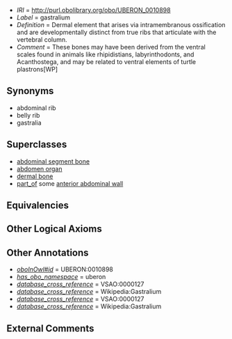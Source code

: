  * *IRI* = http://purl.obolibrary.org/obo/UBERON_0010898
 * *Label* = gastralium
 * *Definition* = Dermal element that arises via intramembranous ossification and are developmentally distinct from true ribs that articulate with the vertebral column.
 * *Comment* = These bones may have been derived from the ventral scales found in animals like rhipidistians, labyrinthodonts, and Acanthostega, and may be related to ventral elements of turtle plastrons[WP]

## Synonyms

 * abdominal rib
 * belly rib
 * gastralia

## Superclasses

 * [abdominal segment bone](../../UBERON/28/UBERON_0003828.md)
 * [abdomen organ](../../UBERON/72/UBERON_0005172.md)
 * [dermal bone](../../UBERON/07/UBERON_0008907.md)
 * [part_of](../../BFO/50/BFO_0000050.md) some [anterior abdominal wall](../../UBERON/35/UBERON_0006635.md)

## Equivalencies


## Other Logical Axioms


## Other Annotations

 * *[oboInOwl#id](../../id/oboInOwl#id.md)* = UBERON:0010898
 * *[has_obo_namespace](../../ce/oboInOwl#hasOBONamespace.md)* = uberon
 * *[database_cross_reference](../../ef/oboInOwl#hasDbXref.md)* = VSAO:0000127
 * *[database_cross_reference](../../ef/oboInOwl#hasDbXref.md)* = Wikipedia:Gastralium
 * *[database_cross_reference](../../ef/oboInOwl#hasDbXref.md)* = VSAO:0000127
 * *[database_cross_reference](../../ef/oboInOwl#hasDbXref.md)* = Wikipedia:Gastralium

## External Comments

